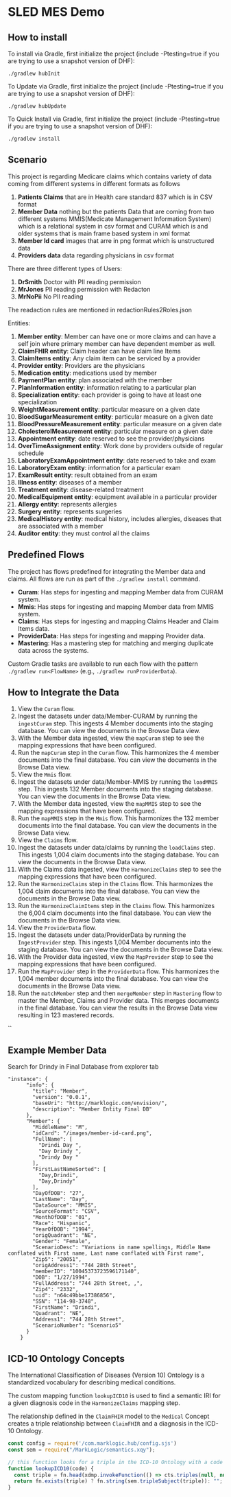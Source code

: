 # SLED MES Demo

## How to install
To install via Gradle, first initialize the project (include -Ptesting=true if you are trying to use a snapshot version of DHF):

	./gradlew hubInit
	
To Update via Gradle, first initialize the project (include -Ptesting=true if you are trying to use a snapshot version of DHF):

	./gradlew hubUpdate

To Quick Install via Gradle, first initialize the project (include -Ptesting=true if you are trying to use a snapshot version of DHF):

	./gradlew install

## Scenario

This project is regarding Medicare claims which contains variety of data coming from different systems in different formats as follows  

 1. **Patients Claims** that are in Health care standard 837 which is in CSV format
 2. **Member Data** nothing but the patients Data that are coming from two different systems MMIS(Medicate Management Information System) which is a relational system in csv format and CURAM which is and older systems that is main frame based system in xml format
 3. **Member Id card** images that arre in png format which is unstructured data
 4. **Providers data** data regarding physicians in csv format
 
There are three different types of Users:

 1. **DrSmith** Doctor with PII reading permission
 2. **MrJones** PII reading permission with Redacton
 3. **MrNoPii** No PII reading
 
 The readaction rules are mentioned in redactionRules2Roles.json
 
Entities:

 1. **Member entity**: Member can have one or more claims and can have a self join where primary member can have dependent member as well.
 2. **ClaimFHIR entity**: Claim header can have claim line Items 
 3. **ClaimItems entity**: Any claim item can be serviced by a provider
 4. **Provider entity**: Providers are the physicians
 5. **Medication entity**: medications used by member
 6. **PaymentPlan entity**: plan associated with the member
 7. **PlanInformation entity**: information relating to a particular plan
 8. **Specialization entity**: each provider is going to have at least one specialization
 9. **WeightMeasurement entity**: particular measure on a given date
 10. **BloodSugarMeasurement entity**: particular measure on a given date
 11. **BloodPressureMeasurement entity**: particular measure on a given date
 12. **CholesterolMeasurement entity**: particular measure on a given date
 13. **Appointment entity**: date reserved to see the provider/physicians
 14. **OverTimeAssignment entity**: Work done by providers outside of regular schedule
 15. **LaboratoryExamAppointment entity**: date reserved to take and exam
 16. **LaboratoryExam entity**: information for a particular exam
 17. **ExamResult entity**: result obtained from an exam
 18. **Illness entity**: diseases of a member
 19. **Treatment entity**: disease-related treatment
 20. **MedicalEquipment entity**: equipment available in a particular provider
 21. **Allergy entity**: represents allergies
 22. **Surgery entity**: represents surgeries
 23. **MedicalHistory entity**: medical history, includes allergies, diseases that are associated with a member
 24. **Auditor entity**: they must control all the claims

 
## Predefined Flows

The project has flows predefined for integrating the Member data and claims. All flows are run as part of the `./gradlew install` command.

- **Curam**: Has steps for ingesting and mapping Member data from CURAM system.
- **Mmis**: Has steps for ingesting and mapping Member data from MMIS system.
- **Claims**: Has steps for ingesting and mapping Claims Header and Claim Items data.
- **ProviderData**: Has steps for ingesting and mapping Provider data.
- **Mastering**: Has a mastering step for matching and merging duplicate data across the systems.

Custom Gradle tasks are available to run each flow with the pattern `./gradlew run<FlowName>` (e.g., `./gradlew runProviderData`).

## How to Integrate the Data

1. View the `Curam` flow.
2. Ingest the datasets under data/Member-CURAM by running the `ingestCuram` step. This ingests 4 Member documents into the staging database. You can view the documents in the Browse Data view.
3. With the Member data ingested, view the `mapCuram` step to see the mapping expressions that have been configured.
4. Run the `mapCuram` step in the `Curam` flow. This harmonizes the 4 member documents into the final database. You can view the documents in the Browse Data view.
5. View the `Mmis` flow.
6. Ingest the datasets under data/Member-MMIS by running the `loadMMIS` step. This ingests 132 Member documents into the staging database. You can view the documents in the Browse Data view.
7. With the Member data ingested, view the `mapMMIS` step to see the mapping expressions that have been configured.
8. Run the `mapMMIS` step in the `Mmis` flow. This harmonizes the 132 member documents into the final database. You can view the documents in the Browse Data view.
9. View the `Claims` flow.
10. Ingest the datasets under data/claims by running the `loadClaims` step. This ingests 1,004 claim documents into the staging database. You can view the documents in the Browse Data view.
11. With the Claims data ingested, view the `HarmonizeClaims` step to see the mapping expressions that have been configured.
12. Run the `HarmonizeClaims` step in the `Claims` flow. This harmonizes the 1,004 claim documents into the final database. You can view the documents in the Browse Data view.
13. Run the `HarmonizeClaimItems` step in the `Claims` flow. This harmonizes the 6,004 claim documents into the final database. You can view the documents in the Browse Data view.
14. View the `ProviderData` flow.
15. Ingest the datasets under data/ProviderData by running the `IngestProvider` step. This ingests 1,004 Member documents into the staging database. You can view the documents in the Browse Data view.
16. With the Provider data ingested, view the `MapProvider` step to see the mapping expressions that have been configured.
17. Run the `MapProvider` step in the `ProviderData` flow. This harmonizes the 1,004 member documents into the final database. You can view the documents in the Browse Data view.
18. Run the `matchMember` step and then `mergeMember` step in `Mastering` flow to master the Member, Claims and Provider data. This merges documents in the final database. You can view the results in the Browse Data view resulting in 123 mastered records.

``

## Example Member Data

 Search for Drindy in Final Database from explorer tab

```
"instance": {
      "info": {
        "title": "Member",
        "version": "0.0.1",
        "baseUri": "http://marklogic.com/envision/",
        "description": "Member Entity Final DB"
      },
      "Member": {
        "MiddleName": "M",
        "idCard": "/images/member-id-card.png",
        "FullName": [
          "Drindi Day ",
          "Day Drindy ",
          "Drindy Day "
        ],
        "FirstLastNameSorted": [
          "Day,Drindi",
          "Day,Drindy"
        ],
        "DayOfDOB": "27",
        "LastName": "Day",
        "DataSource": "MMIS",
        "SourceFormat": "CSV",
        "MonthOfDOB": "01",
        "Race": "Hispanic",
        "YearOfDOB": "1994",
        "origQuadrant": "NE",
        "Gender": "Female",
        "ScenarioDesc": "Variations in name spellings, Middle Name conflated with First name, Last name conflated with First name",
        "Zip5": "20051",
        "origAddress1": "744 28th Street",
        "memberID": "10045373723596171140",
        "DOB": "1/27/1994",
        "FullAddress": "744 28th Street, ,",
        "Zip4": "2332",
        "uid": "n64c49bbe17386856",
        "SSN": "114-98-3748",
        "FirstName": "Drindi",
        "Quadrant": "NE",
        "Address1": "744 28th Street",
        "ScenarioNumber": "Scenario5"
      }
    }
```
## ICD-10 Ontology Concepts

The International Classification of Diseases (Version 10) Ontology is a standardized vocabulary for describing medical conditions. 

The custom mapping function `lookupICD10` is used to find a semantic IRI for a given diagnosis code in the `HarmonizeClaims` mapping step.

The relationship defined in the `ClaimFHIR` model to the `Medical` Concept creates a triple relationship between `ClaimFHIR` and a diagnosis in the ICD-10 Ontology.

````javascript
const config = require('/com.marklogic.hub/config.sjs')
const sem = require("/MarkLogic/semantics.xqy");

// this function looks for a triple in the ICD-10 Ontology with a code value and returns the subject IRI as a string
function lookupICD10(code) {
  const triple = fn.head(xdmp.invokeFunction(() => cts.triples(null, null, fn.string(code), "=", [], cts.collectionQuery("ICD-10")), { database: xdmp.database(config.FINALDATABASE) }));
  return fn.exists(triple) ? fn.string(sem.tripleSubject(triple)): "";
}
````